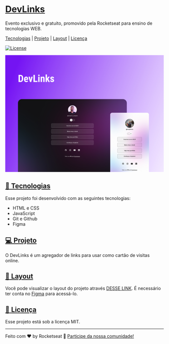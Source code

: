 # [DevLinks ](https://github.com/ClaytonEduard/projeto-rocket)

Evento exclusivo e gratuito, promovido pela Rocketseat para ensino de tecnologias WEB.

[Tecnologias](https://github.com/ClaytonEduard/projeto-rocket#-tecnologias) | [Projeto](https://github.com/ClaytonEduard/projeto-rocket#-projeto) | [Layout](https://github.com/ClaytonEduard/projeto-rocket#-layout) | [Licença](https://github.com/ClaytonEduard/projeto-rocket#memo-licen%C3%A7a)

[![License](https://camo.githubusercontent.com/2b88dd35b2d940a8ed4e81671a4164ffe48301e722e7002240bb45edb7dcecdb/68747470733a2f2f696d672e736869656c64732e696f2f7374617469632f76313f6c6162656c3d6c6963656e7365266d6573736167653d4d495426636f6c6f723d343941413236266c6162656c436f6c6f723d303030303030)](https://camo.githubusercontent.com/2b88dd35b2d940a8ed4e81671a4164ffe48301e722e7002240bb45edb7dcecdb/68747470733a2f2f696d672e736869656c64732e696f2f7374617469632f76313f6c6162656c3d6c6963656e7365266d6573736167653d4d495426636f6c6f723d343941413236266c6162656c436f6c6f723d303030303030)

<p align="center">
  <img alt="Projeto DevLinks" src=".github/preview.jpg">
</p>

## [🚀 Tecnologias](https://github.com/ClaytonEduard/projeto-rocket#-tecnologias)

Esse projeto foi desenvolvido com as seguintes tecnologias:

- HTML e CSS
- JavaScript
- Git e Github
- Figma

## [💻 Projeto](https://github.com/ClaytonEduard/projeto-rocket#-projeto)

O DevLinks é um agregador de links para usar como cartão de visitas online.

## [🔖 Layout](https://github.com/ClaytonEduard/projeto-rocket)

Você pode visualizar o layout do projeto através [DESSE LINK](https://www.figma.com/file/J1Z33MISC22YZB8wfxiIns/NLW-Copa-Explorer/duplicate). É necessário ter conta no [Figma](https://figma.com/) para acessá-lo.

## [📝 Licença](https://github.com/ClaytonEduard/projeto-rocket#memo-licen%C3%A7a)

Esse projeto está sob a licença MIT.

---

Feito com ♥ by Rocketseat 👋 [Participe da nossa comunidade!](https://discord.gg/rocketseat)
